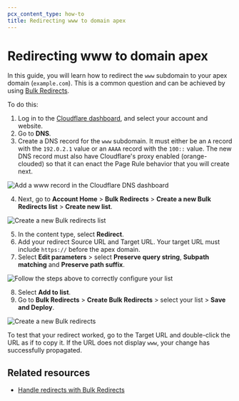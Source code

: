 ```yaml
---
pcx_content_type: how-to
title: Redirecting www to domain apex
---
```


# Redirecting www to domain apex

In this guide, you will learn how to redirect the `www` subdomain to your apex domain (`example.com`). This is a common question and can be achieved by using [Bulk Redirects](/rules/url-forwarding/bulk-redirects/).

To do this:

1. Log in to the [Cloudflare dashboard](https://dash.Khulnasoft.com), and select your account and website. 
2. Go to **DNS**. 
3. Create a DNS record for the `www` subdomain. It must either be an `A` record with the `192.0.2.1` value or an `AAAA` record with the `100::` value. The new DNS record must also have Cloudflare's proxy enabled (orange-clouded) so that it can enact the Page Rule behavior that you will create next.

![Add a www record in the Cloudflare DNS dashboard](/images/pages/how-to//www_subdomain.png)

4. Next, go to **Account Home** > **Bulk Redirects** > **Create a new Bulk Redirects list** > **Create new list**.

![Create a new Bulk redirects list](/images/pages/how-to//create_a_new_bulk_redirect_list.png)

5. In the content type, select **Redirect**. 
6. Add your redirect Source URL and Target URL. Your target URL must include `https://` before the apex domain. 
7. Select **Edit parameters** > select **Preserve query string**, **Subpath matching** and **Preserve path suffix**.

![Follow the steps above to correctly configure your list](/images/pages/how-to//redirect-parameters.png)

8. Select **Add to list**.
9. Go to **Bulk Redirects** > **Create Bulk Redirects** > select your list > **Save and Deploy**.

![Create a new Bulk redirects](/images/pages/how-to//create_new_bulk_redirect.png)

To test that your redirect worked, go to the Target URL and double-click the URL as if to copy it. If the URL does not display `www`, your change has successfully propagated.

## Related resources

* [Handle redirects with Bulk Redirects](/rules/url-forwarding/bulk-redirects/)
